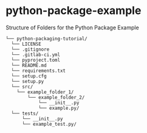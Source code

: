 # python-package-example
Structure of Folders for the Python Package Example

    └── python-packaging-tutorial/
      └── LICENSE
      └── .gitignore
      └── .gitlab-ci.yml
      └── pyproject.toml
      └── README.md
      └── requirements.txt
      └── setup.cfg
      └── setup.py
      └── src/
        └── example_folder_1/
            └── example_folder_2/
                └── __init__.py
                └── example.py/
      └── tests/
          └── __init__.py
          └── example_test.py/
